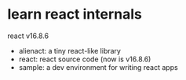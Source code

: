 # learn react internals

react v16.8.6

- alienact: a tiny react-like library
- react: react source code (now is v16.8.6)
- sample: a dev environment for writing react apps
